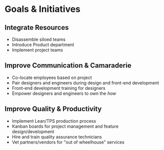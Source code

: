 # Goals & Initiatives

## Integrate Resources
* Disassemble siloed teams
* Introduce Product department
* Implement project teams

## Improve Communication & Camaraderie
* Co-locate employees based on project
* Pair designers and engineers during design and front-end development
* Front-end development training for designers
* Empower designers and engineers to own the *how*

## Improve Quality & Productivity
* Implement Lean/TPS production process
* Kanban boards for project management and feature design/development
* Hire and train quality assurance technicians
* Vet partners/vendors for "out of wheelhouse" services
